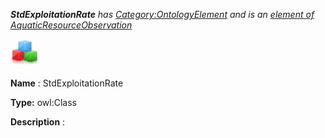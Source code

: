 ___StdExploitationRate__ 
 has
 [Category:OntologyElement](../../Category/OntologyElement "Category:OntologyElement") 
 and is an
 [element of](../../Property/ElementOf "Property:ElementOf") 
[AquaticResourceObservation](../../Submissions/AquaticResourceObservation "Submissions:AquaticResourceObservation")_




  





[![Class](../images/thumb/2/27/Class.gif/45px-Class.gif)](../../Image/Class.gif "Class")


__Name__ 
 : StdExploitationRate
 



__Type:__ 
 owl:Class
 



__Description__ 
 :